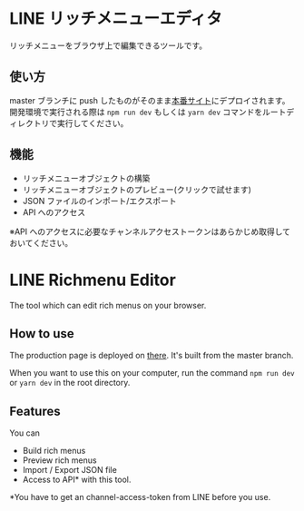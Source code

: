 # LINE リッチメニューエディタ

リッチメニューをブラウザ上で編集できるツールです。

## 使い方

master ブランチに push したものがそのまま[本番サイト](https://richmenu.app.e-chan.cf/)にデプロイされます。
開発環境で実行される際は `npm run dev` もしくは `yarn dev` コマンドをルートディレクトリで実行してください。

## 機能

- リッチメニューオブジェクトの構築
- リッチメニューオブジェクトのプレビュー(クリックで試せます)
- JSON ファイルのインポート/エクスポート
- API へのアクセス

※API へのアクセスに必要なチャンネルアクセストークンはあらかじめ取得しておいてください。

# LINE Richmenu Editor

The tool which can edit rich menus on your browser.

## How to use

The production page is deployed on [there](https://richmenu.app.e-chan.cf/).
It's built from the master branch.

When you want to use this on your computer, run the command `npm run dev` or `yarn dev` in the root directory.

## Features

You can

- Build rich menus
- Preview rich menus
- Import / Export JSON file
- Access to API\*
  with this tool.

\*You have to get an channel-access-token from LINE before you use.
